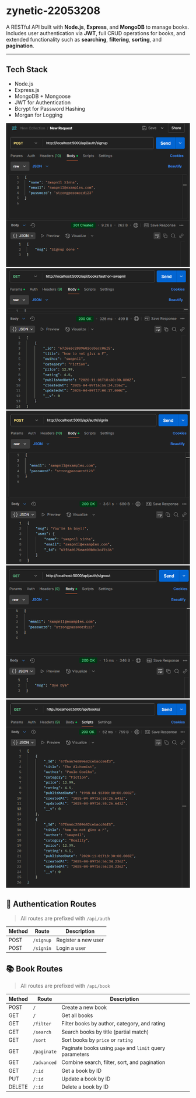 # zynetic-22053208

A RESTful API built with **Node.js**, **Express**, and **MongoDB** to manage books. Includes user authentication via **JWT**, full CRUD operations for books, and extended functionality such as **searching**, **filtering**, **sorting**, and **pagination**.

---

## Tech Stack

- Node.js
- Express.js
- MongoDB + Mongoose
- JWT for Authentication
- Bcrypt for Password Hashing
- Morgan for Logging

![OUTPUTS](outputs/Screenshot%202025-04-09%20215833.png)
![OUTPUTS](outputs/Screenshot%202025-04-09%20224035.png)
![OUTPUTS](outputs/Screenshot%202025-04-09%20215954.png)
![OUTPUTS](outputs/Screenshot%202025-04-09%20220030.png)
![OUTPUTS](outputs/Screenshot%202025-04-09%20222730.png)

## 🔐 Authentication Routes

> All routes are prefixed with `/api/auth`

| Method | Route     | Description         |
| ------ | --------- | ------------------- |
| POST   | `/signup` | Register a new user |
| POST   | `/signin` | Login a user        |

## 📚 Book Routes

> All routes are prefixed with `/api/book`

| Method | Route       | Description                                              |
| ------ | ----------- | -------------------------------------------------------- |
| POST   | `/`         | Create a new book                                        |
| GET    | `/`         | Get all books                                            |
| GET    | `/filter`   | Filter books by author, category, and rating             |
| GET    | `/search`   | Search books by title (partial match)                    |
| GET    | `/sort`     | Sort books by `price` or `rating`                        |
| GET    | `/paginate` | Paginate books using `page` and `limit` query parameters |
| GET    | `/advanced` | Combine search, filter, sort, and pagination             |
| GET    | `/:id`      | Get a book by ID                                         |
| PUT    | `/:id`      | Update a book by ID                                      |
| DELETE | `/:id`      | Delete a book by ID                                      |
